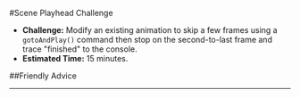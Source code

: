 #Scene Playhead Challenge

* **Challenge:** Modify an existing animation to skip a few frames using a `gotoAndPlay()` command then stop on the second-to-last frame and trace "finished" to the console.
* **Estimated Time:** 15 minutes.

##Friendly Advice

* **